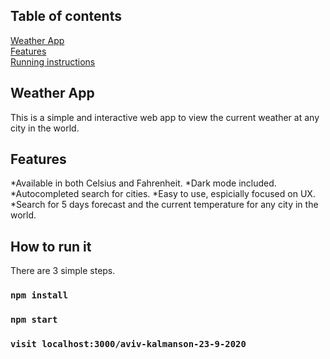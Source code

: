 ## Table of contents
[Weather App](#weatherApp)  
[Features](#features)  
[Running instructions](#run)  

## Weather App
This is a simple and interactive web app to view the current weather at any city in the world. 
<a name="weatherApp"/>

## Features
*Available in both Celsius and Fahrenheit.
*Dark mode included.
*Autocompleted search for cities.
*Easy to use, espicially focused on UX.
*Search for 5 days forecast and the current temperature for any city in the world.
<a name="features"/>

## How to run it
There are 3 simple steps.

### `npm install`

### `npm start`

### `visit localhost:3000/aviv-kalmanson-23-9-2020`
<a name="run"/>
